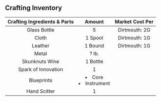 ## Crafting Inventory
|Crafting Ingredients & Parts | Amount | Market Cost Per|
|:---:|:---:|:---:|
|Glass Bottle | 5| Dirtmouth: 2G|
|Cloth|1 Spool|Dirtmouth: 1G|
|Leather|1 Bound|Dirtmouth: 1G|
|Metal|? lb.||
|Skunknuts Wine|1 Bottle||
|Spark of Innovation| 1||
|Blueprints|<li>Core</li><li>Instrument</li>||
|Hand Scitter|1||
